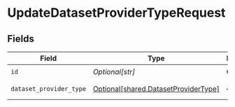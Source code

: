 # UpdateDatasetProviderTypeRequest


## Fields

| Field                                                                                  | Type                                                                                   | Required                                                                               | Description                                                                            |
| -------------------------------------------------------------------------------------- | -------------------------------------------------------------------------------------- | -------------------------------------------------------------------------------------- | -------------------------------------------------------------------------------------- |
| `id`                                                                                   | *Optional[str]*                                                                        | :heavy_check_mark:                                                                     | Unique ID                                                                              |
| `dataset_provider_type`                                                                | [Optional[shared.DatasetProviderType]](undefined/models/shared/datasetprovidertype.md) | :heavy_minus_sign:                                                                     | DatasetProviderType object to be updated                                               |